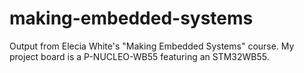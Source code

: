 # making-embedded-systems
Output from Elecia White's "Making Embedded Systems" course. My project board is a P-NUCLEO-WB55 featuring an STM32WB55.


